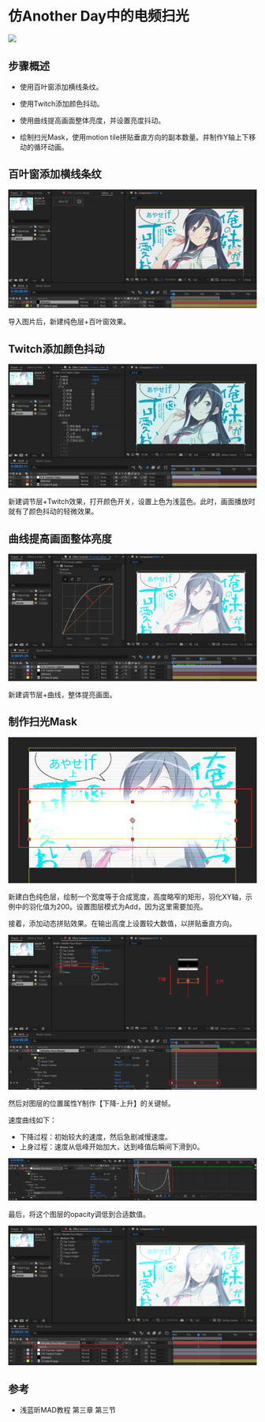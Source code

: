 # 仿Another Day中的电频扫光

![](assets/MAIN.gif)



## 步骤概述

- 使用百叶窗添加横线条纹。

- 使用Twitch添加颜色抖动。

- 使用曲线提高画面整体亮度，并设置亮度抖动。
- 绘制扫光Mask，使用motion tile拼贴垂直方向的副本数量。并制作Y轴上下移动的循环动画。



## 百叶窗添加横线条纹

![image-20220531142643071](assets/image-20220531142643071.png)

导入图片后，新建纯色层+百叶窗效果。



## Twitch添加颜色抖动

![image-20220531142721470](assets/image-20220531142721470.png)

新建调节层+Twitch效果，打开颜色开关，设置上色为浅蓝色。此时，画面播放时就有了颜色抖动的轻微效果。



## 曲线提高画面整体亮度

![image-20220531143110810](assets/image-20220531143110810.png)

新建调节层+曲线，整体提亮画面。



## 制作扫光Mask

![image-20220531143242751](assets/image-20220531143242751.png)

新建白色纯色层，绘制一个宽度等于合成宽度，高度略窄的矩形，羽化XY轴，示例中的羽化值为200。设置图层模式为Add，因为这里需要加亮。

接着，添加动态拼贴效果。在输出高度上设置较大数值，以拼贴垂直方向。

![image-20220531143514310](assets/image-20220531143514310.png)

然后对图层的位置属性Y制作【下降-上升】的关键帧。

速度曲线如下：

- 下降过程：初始较大的速度，然后急剧减慢速度。 
- 上身过程：速度从低峰开始加大，达到峰值后瞬间下滑到0。

![image-20220531144008210](assets/image-20220531144008210.png)

最后，将这个图层的opacity调低到合适数值。

![image-20220531144318652](assets/image-20220531144318652.png)



## 参考

- 浅蓝昕MAD教程 第三章 第三节


